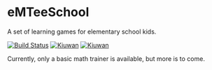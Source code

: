 # eMTeeSchool
A set of learning games for elementary school kids.

[![Build Status](https://travis-ci.org/eMTeeWare/eMTeeSchool.svg?branch=master)](https://travis-ci.org/eMTeeWare/eMTeeSchool) [![Kiuwan](https://www.kiuwan.com/github/eMTeeWare/eMTeeSchool/badges/security.svg)](https://www.kiuwan.com/github/eMTeeWare/eMTeeSchool) [![Kiuwan](https://www.kiuwan.com/github/eMTeeWare/eMTeeSchool/badges/quality.svg)](https://www.kiuwan.com/github/eMTeeWare/eMTeeSchool)

Currently, only a basic math trainer is available, but more is to come.
